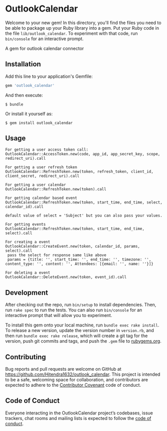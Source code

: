 # OutlookCalendar

Welcome to your new gem! In this directory, you'll find the files you need to be able to package up your Ruby library into a gem. Put your Ruby code in the file `lib/outlook_calendar`. To experiment with that code, run `bin/console` for an interactive prompt.

A gem for outlook calendar connector 

## Installation

Add this line to your application's Gemfile:

```ruby
gem 'outlook_calendar'
```

And then execute:

    $ bundle

Or install it yourself as:

    $ gem install outlook_calendar

## Usage

    For getting a user access token call:
    OutlookCalendar::AccessToken.new(code, app_id, app_secret_key, scope, redirect_uri).call
    
    For getting a user refresh token 
    OutlookCalendar::RefreshToken.new(token, refresh_token, client_id, client_secret, redirect_uri).call
    
    For getting a user calendar
    OutlookCalendar::RefreshToken.new(token).call
    
    For getting calendar based event
    OutlookCalendar::RefreshToken.new(token, start_time, end_time, select, calendar_id).call
    
    default value of select = 'Subject' but you can also pass your values.
    
    For getting events
    OutlookCalendar::RefreshToken.new(token, start_time, end_time, select).call
    
    For creating a event 
    OutlookCalendar::CreateEvent.new(token, calendar_id, params, select).call
     pass the select for response same like above
     params = {title: '', start_time: '', end_time: '', timezone: '', content_type: '', content: '', Attendees: [{email: '', name: ''}]}
     
    For deleting a event
    OutlookCalendar::DeleteEvent.new(token, event_id).call


## Development

After checking out the repo, run `bin/setup` to install dependencies. Then, run `rake spec` to run the tests. You can also run `bin/console` for an interactive prompt that will allow you to experiment.

To install this gem onto your local machine, run `bundle exec rake install`. To release a new version, update the version number in `version.rb`, and then run `bundle exec rake release`, which will create a git tag for the version, push git commits and tags, and push the `.gem` file to [rubygems.org](https://rubygems.org).

## Contributing

Bug reports and pull requests are welcome on GitHub at https://github.com/Hitendra1632/outlook_calendar. This project is intended to be a safe, welcoming space for collaboration, and contributors are expected to adhere to the [Contributor Covenant](http://contributor-covenant.org) code of conduct.

## Code of Conduct

Everyone interacting in the OutlookCalendar project’s codebases, issue trackers, chat rooms and mailing lists is expected to follow the [code of conduct](https://github.com/Hitendra1632/outlook_calendar/blob/master/CODE_OF_CONDUCT.md).
